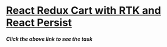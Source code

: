 # [React Redux Cart with RTK and React Persist](https://react-rtk-persist.netlify.app/)
##### Click the above link to see the task